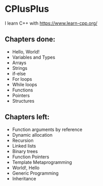 # CPlusPlus

I learn C++ with https://www.learn-cpp.org/

## Chapters done:
*  Hello, World!
* Variables and Types  
* Arrays
* Strings
* if-else
* For loops
* While loops
* Functions
* Pointers
* Structures

## Chapters left:
* Function arguments by reference
* Dynamic allocation
* Recursion
* Linked lists
* Binary trees
* Function Pointers
* Template Metaprogramming
* World!, Hello
* Generic Programming
* Inheritance 
